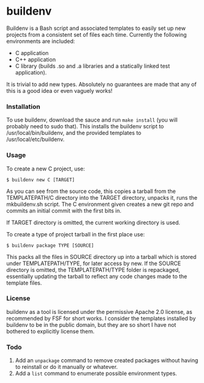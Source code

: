 buildenv
========

Buildenv is a Bash script and associated templates to easily set up new projects from a consistent set of files each time. Currently the following environments are included:

* C application
* C++ application
* C library (builds .so and .a libraries and a statically linked test application).

It is trivial to add new types. Absolutely no guarantees are made that any of this is a good idea or even vaguely works!

### Installation

To use buildenv, download the sauce and run `make install` (you will probably need to sudo that). This installs the buildenv script to /usr/local/bin/buildenv, and the provided templates to /usr/local/etc/buildenv.

### Usage

To create a new C project, use:

`$ buildenv new C [TARGET]`

As you can see from the source code, this copies a tarball from the TEMPLATEPATH/C directory into the TARGET directory, unpacks it, runs the mkbuildenv.sh script. The C environment given creates a new git repo and commits an initial commit with the first bits in.

If TARGET directory is omitted, the current working directory is used.

To create a type of project tarball in the first place use:

`$ buildenv package TYPE [SOURCE]`

This packs all the files in SOURCE directory up into a tarball which is stored under TEMPLATEPATH/TYPE, for later access by new. If the SOURCE directory is omitted, the TEMPLATEPATH/TYPE folder is repackaged, essentially updating the tarball to reflect any code changes made to the template files.

### License

buildenv as a tool is licensed under the permissive Apache 2.0 license, as recommended by FSF for short works. I consider the templates installed by buildenv to be in the public domain, but they are so short I have not bothered to explicitly license them.

### Todo

1. Add an `unpackage` command to remove created packages without having to reinstall or do it manually or whatever.
1. Add a `list` command to enumerate possible environment types.
